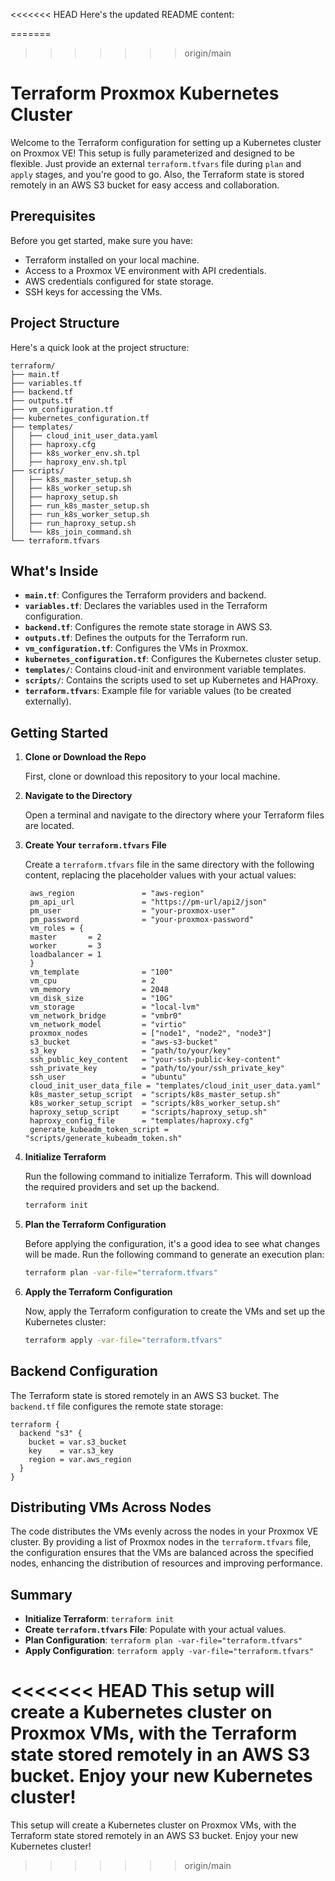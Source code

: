 <<<<<<< HEAD
Here's the updated README content:

=======
>>>>>>> origin/main
# Terraform Proxmox Kubernetes Cluster

Welcome to the Terraform configuration for setting up a Kubernetes cluster on Proxmox VE! This setup is fully parameterized and designed to be flexible. Just provide an external `terraform.tfvars` file during `plan` and `apply` stages, and you're good to go. Also, the Terraform state is stored remotely in an AWS S3 bucket for easy access and collaboration.

## Prerequisites

Before you get started, make sure you have:

- Terraform installed on your local machine.
- Access to a Proxmox VE environment with API credentials.
- AWS credentials configured for state storage.
- SSH keys for accessing the VMs.

## Project Structure

Here's a quick look at the project structure:

```
terraform/
├── main.tf
├── variables.tf
├── backend.tf
├── outputs.tf
├── vm_configuration.tf
├── kubernetes_configuration.tf
├── templates/
│   ├── cloud_init_user_data.yaml
│   ├── haproxy.cfg
│   ├── k8s_worker_env.sh.tpl
│   ├── haproxy_env.sh.tpl
├── scripts/
│   ├── k8s_master_setup.sh
│   ├── k8s_worker_setup.sh
│   ├── haproxy_setup.sh
│   ├── run_k8s_master_setup.sh
│   ├── run_k8s_worker_setup.sh
│   ├── run_haproxy_setup.sh
│   └── k8s_join_command.sh
└── terraform.tfvars
```

## What's Inside

- **`main.tf`**: Configures the Terraform providers and backend.
- **`variables.tf`**: Declares the variables used in the Terraform configuration.
- **`backend.tf`**: Configures the remote state storage in AWS S3.
- **`outputs.tf`**: Defines the outputs for the Terraform run.
- **`vm_configuration.tf`**: Configures the VMs in Proxmox.
- **`kubernetes_configuration.tf`**: Configures the Kubernetes cluster setup.
- **`templates/`**: Contains cloud-init and environment variable templates.
- **`scripts/`**: Contains the scripts used to set up Kubernetes and HAProxy.
- **`terraform.tfvars`**: Example file for variable values (to be created externally).

## Getting Started

1. **Clone or Download the Repo**

   First, clone or download this repository to your local machine.

2. **Navigate to the Directory**

   Open a terminal and navigate to the directory where your Terraform files are located.

3. **Create Your `terraform.tfvars` File**

   Create a `terraform.tfvars` file in the same directory with the following content, replacing the placeholder values with your actual values:

   ```hcl
    aws_region               = "aws-region"
    pm_api_url               = "https://pm-url/api2/json"
    pm_user                  = "your-proxmox-user"
    pm_password              = "your-proxmox-password"
    vm_roles = {
    master       = 2
    worker       = 3
    loadbalancer = 1
    }
    vm_template              = "100"
    vm_cpu                   = 2
    vm_memory                = 2048
    vm_disk_size             = "10G"
    vm_storage               = "local-lvm"
    vm_network_bridge        = "vmbr0"
    vm_network_model         = "virtio"
    proxmox_nodes            = ["node1", "node2", "node3"]
    s3_bucket                = "aws-s3-bucket"
    s3_key                   = "path/to/your/key"
    ssh_public_key_content   = "your-ssh-public-key-content"
    ssh_private_key          = "path/to/your/ssh_private_key"
    ssh_user                 = "ubuntu"
    cloud_init_user_data_file = "templates/cloud_init_user_data.yaml"
    k8s_master_setup_script  = "scripts/k8s_master_setup.sh"
    k8s_worker_setup_script  = "scripts/k8s_worker_setup.sh"
    haproxy_setup_script     = "scripts/haproxy_setup.sh"
    haproxy_config_file      = "templates/haproxy.cfg"
    generate_kubeadm_token_script = "scripts/generate_kubeadm_token.sh"
   ```

4. **Initialize Terraform**

   Run the following command to initialize Terraform. This will download the required providers and set up the backend.

   ```sh
   terraform init
   ```

5. **Plan the Terraform Configuration**

   Before applying the configuration, it's a good idea to see what changes will be made. Run the following command to generate an execution plan:

   ```sh
   terraform plan -var-file="terraform.tfvars"
   ```

6. **Apply the Terraform Configuration**

   Now, apply the Terraform configuration to create the VMs and set up the Kubernetes cluster:

   ```sh
   terraform apply -var-file="terraform.tfvars"
   ```

## Backend Configuration

The Terraform state is stored remotely in an AWS S3 bucket. The `backend.tf` file configures the remote state storage:

```hcl
terraform {
  backend "s3" {
    bucket = var.s3_bucket
    key    = var.s3_key
    region = var.aws_region
  }
}
```

## Distributing VMs Across Nodes

The code distributes the VMs evenly across the nodes in your Proxmox VE cluster. By providing a list of Proxmox nodes in the `terraform.tfvars` file, the configuration ensures that the VMs are balanced across the specified nodes, enhancing the distribution of resources and improving performance.

## Summary

- **Initialize Terraform**: `terraform init`
- **Create `terraform.tfvars` File**: Populate with your actual values.
- **Plan Configuration**: `terraform plan -var-file="terraform.tfvars"`
- **Apply Configuration**: `terraform apply -var-file="terraform.tfvars"`

<<<<<<< HEAD
This setup will create a Kubernetes cluster on Proxmox VMs, with the Terraform state stored remotely in an AWS S3 bucket. Enjoy your new Kubernetes cluster!
=======
This setup will create a Kubernetes cluster on Proxmox VMs, with the Terraform state stored remotely in an AWS S3 bucket. Enjoy your new Kubernetes cluster!
>>>>>>> origin/main
